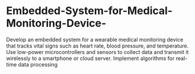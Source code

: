 # Embedded-System-for-Medical-Monitoring-Device-
Develop an embedded system for a wearable medical monitoring device that tracks vital signs such as heart rate, blood pressure, and temperature. Use low-power microcontrollers and sensors to collect data and transmit it wirelessly to a smartphone or cloud server. Implement algorithms for real-time data processing
